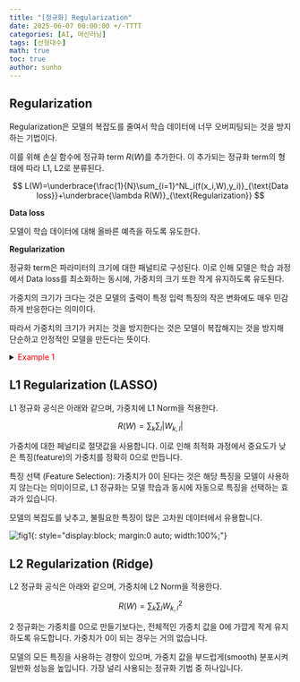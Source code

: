 ```yaml
---
title: "[정규화] Regularization"
date: 2025-06-07 00:00:00 +/-TTTT
categories: [AI, 머신러닝]
tags: [선형대수]
math: true
toc: true
author: sunho
---
```


## Regularization

Regularization은 모델의 복잡도를 줄여서 학습 데이터에 너무 오버피팅되는 것을 방지하는 기법이다.

이를 위해 손실 함수에 정규화 term $R(W)$를 추가한다. 이 추가되는 정규화 term의 형태에 따라 L1, L2로 분류된다.

$$
L(W)=\underbrace{\frac{1}{N}\sum_{i=1}^NL_i(f(x_i,W),y_i)}_{\text{Data loss}}+\underbrace{\lambda R(W)}_{\text{Regularization}}
$$

**Data loss**

모델이 학습 데이터에 대해 올바른 예측을 하도록 유도한다.

**Regularization**

정규화 term은 파라미터의 크기에 대한 패널티로 구성된다. 이로 인해 모델은 학습 과정에서 Data loss를 최소화하는 동시에, 가중치의 크기 또한 작게 유지하도록 유도된다.

가중치의 크기가 크다는 것은 모델의 출력이 특정 입력 특징의 작은 변화에도 매우 민감하게 반응한다는 의미이다.

따라서 가중치의 크기가 커지는 것을 방지한다는 것은 모델이 복잡해지는 것을 방지해 단순하고 안정적인 모델을 만든다는 뜻이다.

<details>
<summary><font color='#FF0000'>Example 1</font></summary>
<div markdown="1">

아래의 가중치 행렬에서 첫 번째 행은 '눈', 두 번째 행은 '코', 세 번째 행은 '입'의 특징을 감지한다고 해보자.

$$
W\mathbf{x}=
\begin{bmatrix}5&5&5&5\\1&1&1&1\\1&1&1&1\end{bmatrix}
\begin{bmatrix}2\\1\\3\\1\end{bmatrix}
=\begin{bmatrix}35\\7\\7\end{bmatrix}
$$

위 가중치 행렬에서 '눈'에 대한 가중치 크기가 매우 크다. 이는 모델이 '눈'을 감지하는 특징에 매우 민감하게 반응하며, '눈'의 정보를 다른 정보보다 훨씬 더 중요하게 증폭해서 받아들인다는 의미이다.

만약 입력 $\mathbf{x}$의 값이 $[2, 1, 3, 1]$이 아니라 노이즈가 낀 $[2, 1, 3, 1.1]$로 약간만 변해도, '코'와 '입'의 출력은 $0.1$만큼 변하지만, '눈'의 출력은 $0.5$만큼 변한다. 즉, '눈' 특징이 입력의 사소한 변화나 노이즈에도 크게 휘둘린다.

또한 모델이 학습 데이터의 '눈' 특징에 섞인 노이즈까지 증폭해서 학습하게 되면, 오버피팅으로 이어지게 된다.

</div>
</details>

## L1 Regularization (LASSO)

L1 정규화 공식은 아래와 같으며, 가중치에 L1 Norm을 적용한다.

$$
R(W)=\sum_k\sum_l\lvert W_{k,l}\rvert
$$

가중치에 대한 페널티로 절댓값을 사용합니다. 이로 인해 최적화 과정에서 중요도가 낮은 특징(feature)의 가중치를 정확히 0으로 만듭니다.

특징 선택 (Feature Selection): 가중치가 0이 된다는 것은 해당 특징을 모델이 사용하지 않는다는 의미이므로, L1 정규화는 모델 학습과 동시에 자동으로 특징을 선택하는 효과가 있습니다.

모델의 복잡도를 낮추고, 불필요한 특징이 많은 고차원 데이터에서 유용합니다.

![fig1](ml/regular/1-1.png){: style="display:block; margin:0 auto; width:100%;"}

## L2 Regularization (Ridge)

L2 정규화 공식은 아래와 같으며, 가중치에 L2 Norm을 적용한다.

$$
R(W)=\sum_k\sum_lW^2_{k,l}
$$

2 정규화는 가중치를 0으로 만들기보다는, 전체적인 가중치 값을 0에 가깝게 작게 유지하도록 유도합니다. 가중치가 0이 되는 경우는 거의 없습니다.

모델의 모든 특징을 사용하는 경향이 있으며, 가중치 값을 부드럽게(smooth) 분포시켜 일반화 성능을 높입니다. 가장 널리 사용되는 정규화 기법 중 하나입니다.
